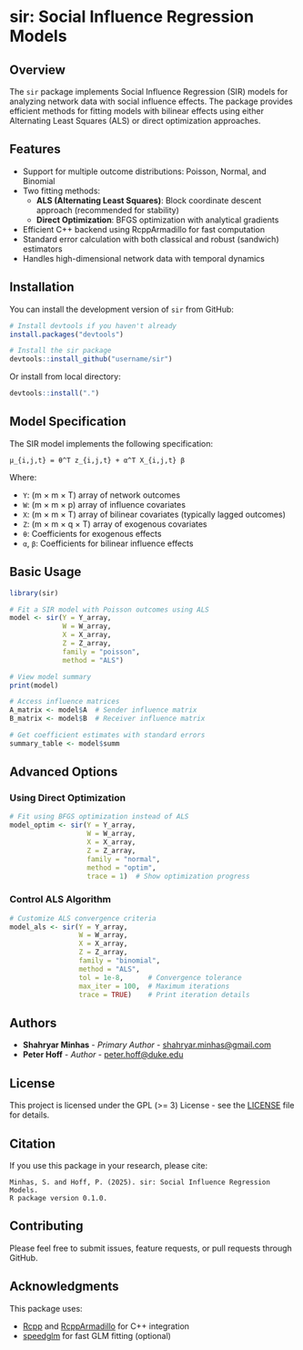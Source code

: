 # sir: Social Influence Regression Models

## Overview

The `sir` package implements Social Influence Regression (SIR) models for analyzing network data with social influence effects. The package provides efficient methods for fitting models with bilinear effects using either Alternating Least Squares (ALS) or direct optimization approaches.

## Features

- Support for multiple outcome distributions: Poisson, Normal, and Binomial
- Two fitting methods:
  - **ALS (Alternating Least Squares)**: Block coordinate descent approach (recommended for stability)
  - **Direct Optimization**: BFGS optimization with analytical gradients
- Efficient C++ backend using RcppArmadillo for fast computation
- Standard error calculation with both classical and robust (sandwich) estimators
- Handles high-dimensional network data with temporal dynamics

## Installation

You can install the development version of `sir` from GitHub:

```r
# Install devtools if you haven't already
install.packages("devtools")

# Install the sir package
devtools::install_github("username/sir")
```

Or install from local directory:

```r
devtools::install(".")
```

## Model Specification

The SIR model implements the following specification:

```
μ_{i,j,t} = θ^T z_{i,j,t} + α^T X_{i,j,t} β
```

Where:
- `Y`: (m × m × T) array of network outcomes
- `W`: (m × m × p) array of influence covariates
- `X`: (m × m × T) array of bilinear covariates (typically lagged outcomes)
- `Z`: (m × m × q × T) array of exogenous covariates
- `θ`: Coefficients for exogenous effects
- `α`, `β`: Coefficients for bilinear influence effects

## Basic Usage

```r
library(sir)

# Fit a SIR model with Poisson outcomes using ALS
model <- sir(Y = Y_array, 
             W = W_array, 
             X = X_array, 
             Z = Z_array,
             family = "poisson",
             method = "ALS")

# View model summary
print(model)

# Access influence matrices
A_matrix <- model$A  # Sender influence matrix
B_matrix <- model$B  # Receiver influence matrix

# Get coefficient estimates with standard errors
summary_table <- model$summ
```

## Advanced Options

### Using Direct Optimization

```r
# Fit using BFGS optimization instead of ALS
model_optim <- sir(Y = Y_array, 
                   W = W_array, 
                   X = X_array, 
                   Z = Z_array,
                   family = "normal",
                   method = "optim",
                   trace = 1)  # Show optimization progress
```

### Control ALS Algorithm

```r
# Customize ALS convergence criteria
model_als <- sir(Y = Y_array, 
                 W = W_array, 
                 X = X_array, 
                 Z = Z_array,
                 family = "binomial",
                 method = "ALS",
                 tol = 1e-8,      # Convergence tolerance
                 max_iter = 100,  # Maximum iterations
                 trace = TRUE)    # Print iteration details
```

## Authors

- **Shahryar Minhas** - *Primary Author* - [shahryar.minhas@gmail.com](mailto:shahryar.minhas@gmail.com)
- **Peter Hoff** - *Author* - [peter.hoff@duke.edu](mailto:peter.hoff@duke.edu)

## License

This project is licensed under the GPL (>= 3) License - see the [LICENSE](LICENSE) file for details.

## Citation

If you use this package in your research, please cite:

```
Minhas, S. and Hoff, P. (2025). sir: Social Influence Regression Models. 
R package version 0.1.0.
```

## Contributing

Please feel free to submit issues, feature requests, or pull requests through GitHub.

## Acknowledgments

This package uses:
- [Rcpp](https://www.rcpp.org/) and [RcppArmadillo](http://dirk.eddelbuettel.com/code/rcpp.armadillo.html) for C++ integration
- [speedglm](https://cran.r-project.org/package=speedglm) for fast GLM fitting (optional)